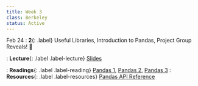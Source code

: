 ```yaml
---
title: Week 3
class: Berkeley
status: Active
---
```


Feb 24
: **2**{: .label} Useful Libraries, Introduction to Pandas, Project Group Reveals! 🐼

: **Lecture**{: .label .label-lecture} <a href = "{{site.links.lectures.lecture02}}" target = "_blank">Slides</a>

: **Readings**{: .label .label-reading} <a href="{{site.links.readings.reading01}}" target="_blank">Pandas 1</a>, <a href="{{site.links.readings.reading02}}" target="_blank">Pandas 2</a>, <a href="{{site.links.readings.reading03}}" target="_blank">Pandas 3</a>
: **Resources**{: .label .label-resources} <a href = "https://pandas.pydata.org/docs/reference/index.html" target = "_blank">Pandas API Reference</a>

